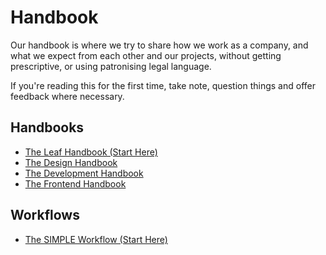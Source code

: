 # Handbook
Our handbook is where we try to share how we work as a company, and what we expect from each other and our projects, without getting prescriptive, or using patronising legal language.

If you're reading this for the first time, take note, question things and offer feedback where necessary.

## Handbooks

- [The Leaf Handbook (Start Here)](the-leaf-handbook.md)
- [The Design Handbook](the-design-handbook.md)
- [The Development Handbook](the-development-handbook.md)
- [The Frontend Handbook](the-frontend-handbook.md)

## Workflows
- [The SIMPLE Workflow (Start Here)](the-simple-workflow.md)
